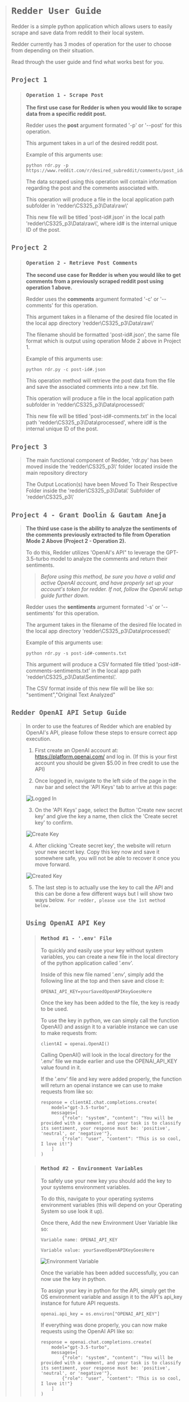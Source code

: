 > # `Redder User Guide`
>Redder is a simple python application which allows users to easily scrape and save data from reddit to their local system.
>
> Redder currently has 3 modes of operation for the user to choose from depending on their situation.
>
> Read through the user guide and find what works best for you.
>
> ## `Project 1`
>
>> ### `Operation 1 - Scrape Post`
>>
>> **The first use case for Redder is when you would like to scrape data from a specific reddit post.**
>>
>> Redder uses the **post** argument formated '-p' or '--post' for this operation.
>>
>> This argument takes in a url of the desired reddit post.
>>
>> Example of this arguments use:
>> ```
>> python rdr.py -p https://www.reddit.com/r/desired_subreddit/comments/post_id#/post_title/
>> ```
>>
>> The data scraped using this operation will contain information regarding the post and the comments associated with.
>>
>> This operation will produce a file in the local application path subfolder in 'redder\CS325_p3\Data\raw\\'
>>
>> This new file will be titled 'post-id#.json' in the local path 'redder\CS325_p3\Data\raw\\', where id# is the internal unique ID of the post.
>>
>
> ## `Project 2`
>
>> ### `Operation 2 - Retrieve Post Comments`
>> **The second use case for Redder is when you would like to get comments from a previously scraped reddit post using operation 1 above.**
>>
>> Redder uses the **comments** argument formated '-c' or '--comments' for this operation.
>>
>> This argument takes in a filename of the desired file located in the local app directory 'redder\CS325_p3\Data\raw\\'
>> 
>> The filename should be formatted 'post-id#.json', the same file format which is output using operation Mode 2 above in Project 1.
>>
>> Example of this arguments use:
>> ```
>> python rdr.py -c post-id#.json
>> ```
>>
>> This operation method will retrieve the post data from the file and save the associated comments into a new .txt file.
>>
>> This operation will produce a file in the local application path subfolder in 'redder\CS325_p3\Data\processed\\'
>>
>> This new file will be titled 'post-id#-comments.txt' in the local path 'redder\CS325_p3\Data\processed\', where id# is the internal unique ID of the post.
>>
>
> ## `Project 3`
>
>> The main functional component of Redder, 'rdr.py' has been moved inside the 'redder\CS325_p3\\' folder located inside the main repository directory
>>
>> The Output Location(s) have been Moved To Their Respective Folder inside the 'redder\CS325_p3\Data\\' Subfolder of 'redder\CS325_p3\\'
>
> ## `Project 4 - Grant Doolin & Gautam Aneja`
>
>> **The third use case is the ability to analyze the sentiments of the comments previously extracted to file from Operation Mode 2 Above (Project 2 - Operation 2).**
>> 
>> To do this, Redder utilizes 'OpenAI's API" to leverage the GPT-3.5-turbo model to analyze the comments and return their sentiments.
>>
>>> *Before using this method, be sure you have a valid and active OpenAI account, and have properly set up your account's token for redder. If not, follow the OpenAI setup guide further down.*
>>
>> Redder uses the **sentiments** argument formated '-s' or '--sentiments' for this operation.
>>
>> The argument takes in the filename of the desired file located in the local app directory 'redder\CS325_p3\Data\processed\\'
>>
>> Example of this arguments use:
>> ```
>> python rdr.py -s post-id#-comments.txt
>> ```
>>
>> This argument will produce a CSV formated file titled 'post-id#-comments-sentiments.txt' in the local app path 'redder\CS325_p3\Data\Sentiments\\'.
>>
>> The CSV format inside of this new file will be like so: "sentiment","Original Text Analyzed"
> 
> ## `Redder OpenAI API Setup Guide`
>
>> In order to use the features of Redder which are enabled by OpenAI's API, please follow these steps to ensure correct app execution.
>>
>> 1. First create an OpenAI account at: https://platform.openai.com/ and log in. (If this is your first account you should be given $5.00 in free credit to use the API)
>>
>> 2. Once logged in, navigate to the left side of the page in the nav bar and select the 'API Keys' tab to arrive at this page:
>>
>> ![Logged In](rsc/P4_LoggedIn.jpg)
>> 
>> 3. On the 'API Keys' page, select the Button 'Create new secret key' and give the key a name, then click the 'Create secret key' to confirm.
>>
>> ![Create Key](rsc/P4_CreateKey.jpg)
>>
>> 4. After clicking 'Create secret key', the website will return your new secret key. Copy this key now and save it somewhere safe, you will not be able to recover it once you move forward.
>>
>> ![Created Key](rsc/P4_CreatedKey.jpg) 
>>
>> 5. The last step is to actually use the key to call the API and this can be done a few different ways but I will show two ways below.` For redder, please use the 1st method below.`
>>
>> ## `Using OpenAI API Key`
>>
>>> ### `Method #1 - '.env' File`
>>>
>>> To quickly and easily use your key without system variables, you can create a new file in the local directory of the python application called '.env'.
>>>
>>> Inside of this new file named '.env', simply add the following line at the top and then save and close it:
>>> ```
>>> OPENAI_API_KEY=yourSavedOpenAPIKeyGoesHere
>>> ```
>>>
>>> Once the key has been added to the file, the key is ready to be used.
>>>
>>> To use the key in python, we can simply call the function OpenAI() and assign it to a variable instance we can use to make requests from:
>>> ```
>>> clientAI = openai.OpenAI()
>>> ```
>>>
>>> Calling OpenAI() will look in the local directory for the '.env' file we made earlier and use the OPENAI_API_KEY value found in it.
>>>
>>>  If the '.env' file and key were added properly, the function will return an openai instance we can use to make requests from like so:
>>>
>>> ```
>>> response = clientAI.chat.completions.create(
>>>     model="gpt-3.5-turbo",
>>>     messages=[
>>>         {"role": "system", "content": "You will be provided with a comment, and your task is to classify its sentiment, your response must be: 'positive', 'neutral', or 'negative'"},
>>>         {"role": "user", "content": "This is so cool, I love it!"}
>>>     ]
>>> )
>>> ```
>>
>>> ### `Method #2 - Environment Variables`
>>>
>>> To safely use your new key you should add the key to your systems environment variables.
>>>
>>> To do this, navigate to your operating systems environment variables (this will depend on your Operating System so use look it up).
>>>
>>> Once there, Add the new Environment User Variable like so:
>>> ```
>>> Variable name: OPENAI_API_KEY
>>>
>>> Variable value: yourSavedOpenAPIKeyGoesHere
>>> ```
>>> ![Environment Variable](rsc/P4_EnvVar.jpg)
>>>
>>> Once the variable has been added successfully, you can now use the key in python.
>>>
>>> To assign your key in python for the API, simply get the OS environment variable and assign it to the API's api_key instance for future API requests.
>>> ```
>>> openai.api_key = os.environ["OPENAI_API_KEY"]
>>> ```
>>>
>>> If everything was done properly, you can now make requests using the OpenAI API like so:
>>> ```
>>> response = openai.chat.completions.create(
>>>     model="gpt-3.5-turbo",
>>>     messages=[
>>>         {"role": "system", "content": "You will be provided with a comment, and your task is to classify its sentiment, your response must be: 'positive', 'neutral', or 'negative'"},
>>>         {"role": "user", "content": "This is so cool, I love it!"}
>>>     ]
>>> )
>>> ```
>>